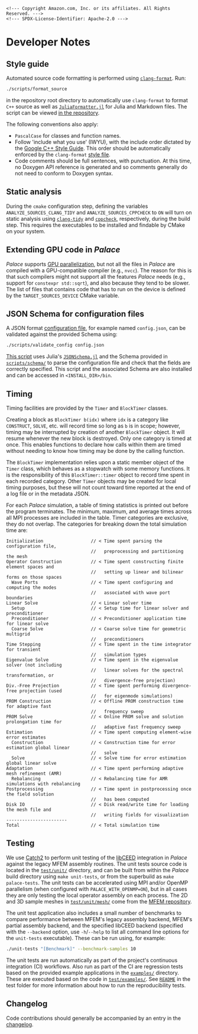 ```@raw html
<!--- Copyright Amazon.com, Inc. or its affiliates. All Rights Reserved. --->
<!--- SPDX-License-Identifier: Apache-2.0 --->
```

# Developer Notes

## Style guide

Automated source code formatting is performed using
[`clang-format`](https://clang.llvm.org/docs/ClangFormat.html). Run:

```bash
./scripts/format_source
```

in the repository root directory to automatically use `clang-format` to format `C++` source
as well as [`JuliaFormatter.jl`](https://github.com/domluna/JuliaFormatter.jl) for Julia and
Markdown files. The script can be viewed
[in the repository](https://github.com/awslabs/palace/blob/main/scripts/format_source).

The following conventions also apply:

  - `PascalCase` for classes and function names.
  - Follow 'include what you use' (IWYU), with the include order dictated by the
    [Google C++ Style Guide](https://google.github.io/styleguide/cppguide.html#Names_and_Order_of_Includes).
    This order should be automatically enforced by the `clang-format`
    [style file](https://github.com/awslabs/palace/blob/main/.clang-format).
  - Code comments should be full sentences, with punctuation. At this time, no Doxygen API
    reference is generated and so comments generally do not need to conform to Doxygen
    syntax.

## Static analysis

During the `cmake` configuration step, defining the variables `ANALYZE_SOURCES_CLANG_TIDY`
and `ANALYZE_SOURCES_CPPCHECK` to `ON` will turn on static analysis using
[`clang-tidy`](https://clang.llvm.org/extra/clang-tidy/) and
[`cppcheck`](https://cppcheck.sourceforge.io/), respectively, during the build step. This
requires the executables to be installed and findable by CMake on your system.

## Extending GPU code in *Palace*

*Palace* supports [GPU parallelization](guide/parallelism.md), but not all the
files in *Palace* are compiled with a GPU-compatible compiler (e.g., `nvcc`).
The reason for this is that such compilers might not support all the features
*Palace* needs (e.g., support for `constexpr std::sqrt`), and also because they
tend to be slower. The list of files that contains code that has to run on the
device is defined by the `TARGET_SOURCES_DEVICE` CMake variable.

## JSON Schema for configuration files

A JSON format [configuration file](config/config.md), for example named `config.json`, can
be validated against the provided Schema using:

```bash
./scripts/validate_config config.json
```

[This script](https://github.com/awslabs/palace/blob/main/scripts/validate_config) uses
Julia's [`JSONSchema.jl`](https://github.com/fredo-dedup/JSONSchema.jl) and the Schema
provided in [`scripts/schema/`](https://github.com/awslabs/palace/blob/main/scripts/schema)
to parse the configuration file and check that the fields are correctly specified. This
script and the associated Schema are also installed and can be accessed in
`<INSTALL_DIR>/bin`.

## Timing

Timing facilities are provided by the `Timer` and `BlockTimer` classes.

Creating a block as `BlockTimer b(idx)` where `idx` is a category like `CONSTRUCT`, `SOLVE`,
etc. will record time so long as `b` is in scope; however, timing may be interrupted by
creation of another `BlockTimer` object. It will resume whenever the new block is destroyed.
Only one category is timed at once. This enables functions to declare how calls within them
are timed without needing to know how timing may be done by the calling function.

The `BlockTimer` implementation relies upon a static member object of the `Timer` class,
which behaves as a stopwatch with some memory functions. It is the responsibility of this
`BlockTimer::timer` object to record time spent in each recorded category. Other `Timer`
objects may be created for local timing purposes, but these will not count toward time
reported at the end of a log file or in the metadata JSON.

For each *Palace* simulation, a table of timing statistics is printed out before the program
terminates. The minimum, maximum, and average times across all MPI processes are included in
the table. Timer categories are exclusive, they do not overlap. The categories for breaking
down the total simulation time are:

```
Initialization                  // < Time spent parsing the configuration file,
                                //   preprocessing and partitioning the mesh
Operator Construction           // < Time spent constructing finite element spaces and
                                //   setting up linear and bilinear forms on those spaces
  Wave Ports                    // < Time spent configuring and computing the modes
                                //   associated with wave port boundaries
Linear Solve                    // < Linear solver time
  Setup                         // < Setup time for linear solver and preconditioner
  Preconditioner                // < Preconditioner application time for linear solve
  Coarse Solve                  // < Coarse solve time for geometric multigrid
                                //   preconditioners
Time Stepping                   // < Time spent in the time integrator for transient
                                //   simulation types
Eigenvalue Solve                // < Time spent in the eigenvalue solver (not including
                                //   linear solves for the spectral transformation, or
                                //   divergence-free projection)
Div.-Free Projection            // < Time spent performing divergence-free projection (used
                                //   for eigenmode simulations)
PROM Construction               // < Offline PROM construction time for adaptive fast
                                //   frequency sweep
PROM Solve                      // < Online PROM solve and solution prolongation time for
                                //   adaptive fast frequency sweep
Estimation                      // < Time spent computing element-wise error estimates
  Construction                  // < Construction time for error estimation global linear
                                //   solve
  Solve                         // < Solve time for error estimation global linear solve
Adaptation                      // < Time spent performing adaptive mesh refinement (AMR)
  Rebalancing                   // < Rebalancing time for AMR simulations with rebalancing
Postprocessing                  // < Time spent in postprocessing once the field solution
                                //   has been computed
Disk IO                         // < Disk read/write time for loading the mesh file and
                                //   writing fields for visualization
-----------------------
Total                           // < Total simulation time
```

## Testing

We use [Catch2](https://github.com/catchorg/Catch2) to perform unit testing of the
[libCEED](https://libceed.org/en/latest/) integration in *Palace* against the legacy MFEM
assembly routines. The unit tests source code is located in the
[`test/unit/`](https://github.com/awslabs/palace/blob/main/test/unit/) directory, and can be
built from within the *Palace* build directory using `make unit-tests`, or from the
superbuild as `make palace-tests`. The unit tests can be accelerated using MPI and/or
OpenMP parallelism (when configured with `PALACE_WITH_OPENMP=ON`), but in all cases they are
only testing the local operator assembly on each process. The 2D and 3D sample meshes in
[`test/unit/mesh/`](https://github.com/awslabs/palace/blob/main/test/unit/mesh/) come from
the [MFEM repository](https://github.com/mfem/mfem/tree/master/data).

The unit test application also includes a small number of benchmarks to compare performance
between MFEM's legacy assembly backend, MFEM's partial assembly backend, and the specified
libCEED backend (specified with the `--backend` option, use `-h`/`--help` to list all
command line options for the `unit-tests` executable). These can be run using, for
example:

```bash
./unit-tests "[Benchmark]" --benchmark-samples 10
```

The unit tests are run automatically as part of the project's continuous integration (CI)
workflows. Also run as part of the CI are regression tests based on the provided example
applications in the [`examples/`](https://github.com/awslabs/palace/blob/main/examples/)
directory. These are executed based on the code in
[`test/examples/`](https://github.com/awslabs/palace/blob/main/test/examples/).
See [`README`](https://github.com/awslabs/palace/tree/main/test/examples/) in the test
folder for more information about how to run the reproducibility tests.

## Changelog

Code contributions should generally be accompanied by an entry in the
[changelog](https://github.com/awslabs/palace/blob/main/CHANGELOG.md).
